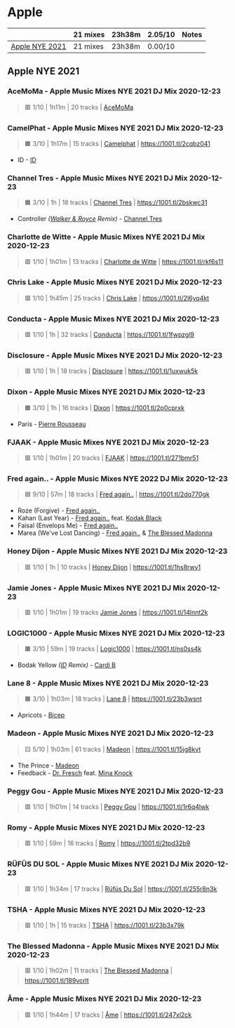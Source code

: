 # Apple

<!-- toc:start -->

| | 21 mixes | 23h38m | 2.05/10 | Notes |
| - | - | - | - | - |
| [Apple NYE 2021](#apple-nye-2021) | 21 mixes | 23h38m | 0.00/10 |  |
<!-- toc:end -->

## Apple NYE 2021

### AceMoMa - Apple Music Mixes NYE 2021 DJ Mix 2020-12-23

> 🟥 1/10 | 1h11m | 20 tracks
> | [AceMoMa](https://rateyourmusic.com/artist/acemoma)
### CamelPhat - Apple Music Mixes NYE 2021 DJ Mix 2020-12-23

> 🟧 3/10 | 1h17m | 15 tracks
> | [Camelphat](https://rateyourmusic.com/artist/camelphat)
> | https://1001.tl/2cqbz041

- ID - [ID](#)

### Channel Tres - Apple Music Mixes NYE 2021 DJ Mix 2020-12-23

> 🟧 3/10 | 1h | 18 tracks
> | [Channel Tres](https://rateyourmusic.com/artist/channel-tres)
> | https://1001.tl/2bskwc31

- Controller _([Walker & Royce](https://rateyourmusic.com/artist/walker-and-royce) Remix)_ - [Channel Tres](https://rateyourmusic.com/artist/channel-tres)

### Charlotte de Witte - Apple Music Mixes NYE 2021 DJ Mix 2020-12-23

> 🟥 1/10 | 1h01m | 13 tracks
> | [Charlotte de Witte](https://rateyourmusic.com/artist/charlotte-de-witte)
> | https://1001.tl/rkf6s11

### Chris Lake - Apple Music Mixes NYE 2021 DJ Mix 2020-12-23

> 🟥 1/10 | 1h45m | 25 tracks
> | [Chris Lake](https://rateyourmusic.com/artist/chris-lake)
> | https://1001.tl/2l6yq4kt

### Conducta - Apple Music Mixes NYE 2021 DJ Mix 2020-12-23

> 🟥 1/10 | 1h | 32 tracks
> | [Conducta](https://rateyourmusic.com/artist/conducta)
> | https://1001.tl/1fwpzgl9

### Disclosure - Apple Music Mixes NYE 2021 DJ Mix 2020-12-23

> 🟥 1/10 | 1h | 18 tracks
> | [Disclosure](https://rateyourmusic.com/artist/disclosure)
> | https://1001.tl/1uxwuk5k

### Dixon - Apple Music Mixes NYE 2021 DJ Mix 2020-12-23

> 🟧 3/10 | 1h | 16 tracks
> | [Dixon](https://rateyourmusic.com/artist/dixon-1)
> | https://1001.tl/2p0cprxk

- Paris - [Pierre Rousseau](https://rateyourmusic.com/artist/pierre-rousseau)

### FJAAK - Apple Music Mixes NYE 2021 DJ Mix 2020-12-23

> 🟥 1/10 | 1h01m | 20 tracks
> | [FJAAK](https://rateyourmusic.com/artist/fjaak)
> | https://1001.tl/271bmr51

### Fred again.. - Apple Music Mixes NYE 2022 DJ Mix 2020-12-23

> 🟦 9/10 | 57m | 18 tracks
> | [Fred again..](https://rateyourmusic.com/artist/fred-again)
> | https://1001.tl/2dq770gk

- Roze (Forgive) - [Fred again..](https://rateyourmusic.com/artist/fred-again)
- Kahan (Last Year) - [Fred again..](https://rateyourmusic.com/artist/fred-again) feat. [Kodak Black](https://rateyourmusic.com/artist/kodak-black)
- Faisal (Envelops Me) - [Fred again..](https://rateyourmusic.com/artist/fred-again)
- Marea (We've Lost Dancing) - [Fred again..](https://rateyourmusic.com/artist/fred-again) & [The Blessed Madonna](https://rateyourmusic.com/artist/the-blessed-madonna)

### Honey Dijon - Apple Music Mixes NYE 2021 DJ Mix 2020-12-23

> 🟥 1/10 | 1h | 10 tracks
> | [Honey Dijon](https://rateyourmusic.com/artist/honey-dijon)
> | https://1001.tl/1hs8rwy1

### Jamie Jones - Apple Music Mixes NYE 2021 DJ Mix 2020-12-23

> 🟥 1/10 | 1h01m | 19 tracks
> [Jamie Jones](https://rateyourmusic.com/artist/jamie_jones_f1)
> | https://1001.tl/14lnnt2k

### LOGIC1000 - Apple Music Mixes NYE 2021 DJ Mix 2020-12-23

> 🟧 3/10 | 59m | 19 tracks
> | [Logic1000](https://rateyourmusic.com/artist/logic1000)
> | https://1001.tl/ns0ss4k

- Bodak Yellow _([ID](#) Remix)_ - [Cardi B](https://rateyourmusic.com/artist/cardi-b)

### Lane 8 - Apple Music Mixes NYE 2021 DJ Mix 2020-12-23

> 🟧 3/10 | 1h03m | 18 tracks
> | [Lane 8](https://rateyourmusic.com/artist/lane-8)
> | https://1001.tl/23b3wsnt

- Apricots - [Bicep](https://rateyourmusic.com/artist/bicep)

### Madeon - Apple Music Mixes NYE 2021 DJ Mix 2020-12-23

> 🟨 5/10 | 1h03m | 61 tracks
> | [Madeon](https://rateyourmusic.com/artist/madeon)
> | https://1001.tl/15jg8kyt

- The Prince - [Madeon](https://rateyourmusic.com/artist/madeon)
- Feedback - [Dr. Fresch](https://rateyourmusic.com/artist/dr-fresch) feat. [Mina Knock](https://rateyourmusic.com/artist/mina-knock)

### Peggy Gou - Apple Music Mixes NYE 2021 DJ Mix 2020-12-23

> 🟥 1/10 | 1h01m | 14 tracks
> | [Peggy Gou](https://rateyourmusic.com/artist/peggy-gou)
> | https://1001.tl/1r6q4lwk

### Romy - Apple Music Mixes NYE 2021 DJ Mix 2020-12-23

> 🟥 1/10 | 59m | 16 tracks
> | [Romy](https://rateyourmusic.com/artist/romy-3)
> | https://1001.tl/2tpd32b9

### RÜFÜS DU SOL - Apple Music Mixes NYE 2021 DJ Mix 2020-12-23

> 🟥 1/10 | 1h34m | 17 tracks
> | [Rüfüs Du Sol](https://rateyourmusic.com/artist/rufus-du-sol)
> | https://1001.tl/255r8n3k

### TSHA - Apple Music Mixes NYE 2021 DJ Mix 2020-12-23

> 🟥 1/10 | 1h | 15 tracks
> | [TSHA](https://rateyourmusic.com/artist/tsha)
> | https://1001.tl/23b3x79k

### The Blessed Madonna - Apple Music Mixes NYE 2021 DJ Mix 2020-12-23

> 🟥 1/10 | 1h02m | 11 tracks
> | [The Blessed Madonna](https://rateyourmusic.com/artist/the-blessed-madonna)
> | https://1001.tl/189vcrlt

### Âme - Apple Music Mixes NYE 2021 DJ Mix 2020-12-23

> 🟥 1/10 | 1h44m | 17 tracks
> | [Âme](https://rateyourmusic.com/artist/ame)
> | https://1001.tl/247xl2ck

